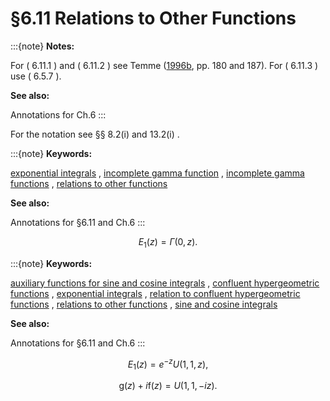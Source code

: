 # §6.11 Relations to Other Functions

:::{note}
**Notes:**

For ( 6.11.1 ) and ( 6.11.2 ) see Temme ([1996b](./bib/T.html#bib2230 "Special Functions: An Introduction to the Classical Functions of Mathematical Physics"), pp. 180 and 187). For ( 6.11.3 ) use ( 6.5.7 ).

**See also:**

Annotations for Ch.6
:::

For the notation see §§ 8.2(i) and 13.2(i) .

:::{note}
**Keywords:**

[exponential integrals](http://dlmf.nist.gov/search/search?q=exponential%20integrals) , [incomplete gamma function](http://dlmf.nist.gov/search/search?q=incomplete%20gamma%20function) , [incomplete gamma functions](http://dlmf.nist.gov/search/search?q=incomplete%20gamma%20functions) , [relations to other functions](http://dlmf.nist.gov/search/search?q=relations%20to%20other%20functions)

**See also:**

Annotations for §6.11 and Ch.6
:::


<a id="E1"></a>
$$
E_{1}\left(z\right)=\Gamma\left(0,z\right). \tag{6.11.1}
$$

:::{note}
**Keywords:**

[auxiliary functions for sine and cosine integrals](http://dlmf.nist.gov/search/search?q=auxiliary%20functions%20for%20sine%20and%20cosine%20integrals) , [confluent hypergeometric functions](http://dlmf.nist.gov/search/search?q=confluent%20hypergeometric%20functions) , [exponential integrals](http://dlmf.nist.gov/search/search?q=exponential%20integrals) , [relation to confluent hypergeometric functions](http://dlmf.nist.gov/search/search?q=relation%20to%20confluent%20hypergeometric%20functions) , [relations to other functions](http://dlmf.nist.gov/search/search?q=relations%20to%20other%20functions) , [sine and cosine integrals](http://dlmf.nist.gov/search/search?q=sine%20and%20cosine%20integrals)

**See also:**

Annotations for §6.11 and Ch.6
:::


<a id="E2"></a>
$$
E_{1}\left(z\right)=e^{-z}U\left(1,1,z\right), \tag{6.11.2}
$$


<a id="E3"></a>
$$
\mathrm{g}\left(z\right)+i\mathrm{f}\left(z\right)=U\left(1,1,-iz\right). \tag{6.11.3}
$$
